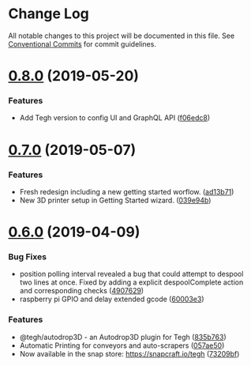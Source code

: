 # Change Log

All notable changes to this project will be documented in this file.
See [Conventional Commits](https://conventionalcommits.org) for commit guidelines.

# [0.8.0](https://github.com/tegh/tegh-host-posix/compare/v0.7.0...v0.8.0) (2019-05-20)


### Features

* Add Tegh version to config UI and GraphQL API ([f06edc8](https://github.com/tegh/tegh-host-posix/commit/f06edc8))





# [0.7.0](https://github.com/tegh/tegh-host-posix/compare/v0.6.0...v0.7.0) (2019-05-07)


### Features

* Fresh redesign including a new getting started worflow. ([ad13b71](https://github.com/tegh/tegh-host-posix/commit/ad13b71))
* New 3D printer setup in Getting Started wizard. ([039e94b](https://github.com/tegh/tegh-host-posix/commit/039e94b))





# [0.6.0](https://github.com/tegh/tegh-host-posix/compare/v0.5.10...v0.6.0) (2019-04-09)


### Bug Fixes

* position polling interval revealed a bug that could attempt to despool two lines at once. Fixed by adding a explicit despoolComplete action and corresponding checks ([4907629](https://github.com/tegh/tegh-host-posix/commit/4907629))
* raspberry pi GPIO and delay extended gcode ([60003e3](https://github.com/tegh/tegh-host-posix/commit/60003e3))


### Features

* @tegh/autodrop3D - an Autodrop3D plugin for Tegh ([835b763](https://github.com/tegh/tegh-host-posix/commit/835b763))
* Automatic Printing for conveyors and auto-scrapers ([057ae50](https://github.com/tegh/tegh-host-posix/commit/057ae50))
* Now available in the snap store: https://snapcraft.io/tegh ([73209bf](https://github.com/tegh/tegh-host-posix/commit/73209bf))
